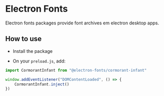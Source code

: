 # Electron Fonts

Electron fonts packages provide font archives em electron desktop apps.

## How to use

* Install the package

* On your `preload.js`, add:

```ts
import CormorantInfant from "@electron-fonts/cormorant-infant"

window.addEventListener("DOMContentLoaded", () => {
    CormorantInfant.inject()
})
```